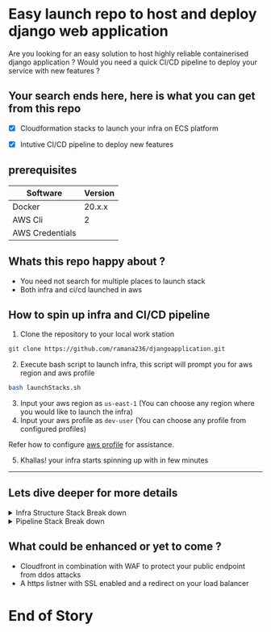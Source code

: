 # Easy launch repo to host and deploy django web application

Are you looking for an easy solution to host highly reliable containerised django application ?
Would you need a quick CI/CD pipeline to deploy your service with new features ?

## Your search ends here, here is what you can get from this repo

- [x] Cloudformation stacks to launch your infra on ECS platform
- [x] Intutive CI/CD pipeline to deploy new features


## prerequisites

Software  | Version
------------- | -------------
Docker   | 20.x.x
AWS Cli  | 2
AWS Credentials |

## Whats this repo happy about ?
* You need not search for multiple places to launch stack
* Both infra and ci/cd launched in aws

## How to spin up infra and CI/CD pipeline

1. Clone the repository to your local work station
```bash
git clone https://github.com/ramana236/djangoapplication.git
```

2. Execute bash script to launch infra, this script will prompt you for aws region  and aws profile
```bash
bash launchStacks.sh
```
3. Input your aws region as `us-east-1`  (You can choose any region where you would like to launch the infra)
4. Input your aws profile as `dev-user`  (You can choose any profile from configured profiles)

Refer how to configure  [aws profile](https://docs.aws.amazon.com/cli/latest/userguide/cli-configure-quickstart.html#cli-configure-quickstart-creds) for assistance.

5. Khallas! your infra starts spinning up with in few minutes

----

## Lets dive deeper for more details

<details>
<summary>Infra Structure Stack Break down</summary>
<p>

Infrastructure stack is segregated as micro stacks like below

* Elastic container registry
  `create_ecr_repo.json` launches an ecr repo in specified region
  **Image Scanning** is enabled on every image uploaded to enhance security

  ###Customisation

  - [] RepositoryName - can be changed for customisation

* Network
  `create_vpc.json` Network stack is configured with high reliability and Security

  - [x] Two public subnets in two availability zones  (Configured for HA of Lopadbalancer)
  - [x] Two private subnets in two availability zones (Configured for private containers)
  - [x] Security groups to allow only loadbalancer traffic towards hosts  

  ### Customisation
  Feel free to change below variables for customisation
  This stack can also be separately used to launch a standalone network stack

  - [] VPC name  
  - [] VPC CIDR
  - [] Subnets CIDR
  - [] Subnet names
  - [] Route table names


* Elastic Container Service
  `create_ecs.json` is the file with resources related to ecs
  - [x] Fargate is leveraged as serverless instance provider
  - [x] Containers running on fargate instances

  ### Customisation
  Feel free to change below variables for customisation

  - [] Loadbalancer name
  - [] Cluster Name
  - [] Container Ports

</p>
</details>

<details>
<summary>Pipeline Stack Break down</summary>
<p>


* Codepipeline
   * Source
   Considering the source of our application would be github
   /
      - app
         - cf-example-python-django

         All the content related to django web app resides in this folder
         Feel free to add your application content to this folder and it auto deploys your latest content through codepipeline
   * Code Build
     AWS code build service uses `buildspec.yml` file to create a new image on every push using the docker file
     These new image tags are replaced in `imagedefinitions.json` file
     With every new commit a new image with tag of commit id will be pushed to ecr

   * Code Deploy
     One every new image, a new task revision will be created and the ecs service will be updated with new task revision


</p>
</details>



## What could be enhanced or yet to come ?

* Cloudfront in combination with WAF to protect your public endpoint from ddos attacks
* A https listner with SSL enabled and a redirect on your load balancer


# End of Story

